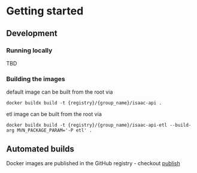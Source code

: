 # Getting started

## Development

### Running locally

TBD

### Building the images

default image can be built from the root via

`docker buildx build -t {registry}/{group_name}/isaac-api .`

etl image can be built from the root via

`docker buildx build -t {registry}/{group_name}/isaac-api-etl --build-arg MVN_PACKAGE_PARAM='-P etl' .`

## Automated builds

Docker images are published in the GitHub registry - checkout [publish](../.github/workflows/publish.yaml)